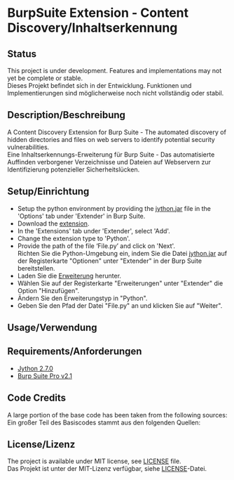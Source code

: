 # BurpSuite Extension - Content Discovery/Inhaltserkennung

## Status
This project is under development. Features and implementations may not yet be complete or stable.<br>Dieses Projekt befindet sich in der Entwicklung. Funktionen und Implementierungen sind möglicherweise noch nicht vollständig oder stabil.

## Description/Beschreibung
A Content Discovery Extension for Burp Suite - The automated discovery of hidden directories and files on web servers to identify potential security vulnerabilities.<br>Eine Inhaltserkennungs-Erweiterung für Burp Suite - Das automatisierte Auffinden verborgener Verzeichnisse und Dateien auf Webservern zur Identifizierung potenzieller Sicherheitslücken.

## Setup/Einrichtung
- Setup the python environment by providing the [jython.jar](https://www.jython.org/downloads.html) file in the 'Options' tab under 'Extender' in Burp Suite.
- Download the [extension](https://github.com/lockenkoepflein/CODIBurp/filename).
- In the 'Extensions' tab under 'Extender', select 'Add'.
- Change the extension type to 'Python'.
- Provide the path of the file ‘File.py’ and click on 'Next'.<br>Richten Sie die Python-Umgebung ein, indem Sie die Datei [jython.jar](https://www.jython.org/downloads.html) auf der Registerkarte "Optionen" unter "Extender" in der Burp Suite bereitstellen.
- Laden Sie die [Erweiterung](https://github.com/lockenkoepflein/CODIBurp/filename) herunter.
- Wählen Sie auf der Registerkarte "Erweiterungen" unter "Extender" die Option "Hinzufügen".
- Ändern Sie den Erweiterungstyp in "Python".
- Geben Sie den Pfad der Datei "File.py" an und klicken Sie auf "Weiter".

## Usage/Verwendung

## Requirements/Anforderungen
- [Jython 2.7.0](https://www.jython.org/downloads.html)
- [Burp Suite Pro v2.1](https://portswigger.net/burp)

## Code Credits
A large portion of the base code has been taken from the following sources:<br>Ein großer Teil des Basiscodes stammt aus den folgenden Quellen:

## License/Lizenz
The project is available under MIT license, see [LICENSE](https://github.com/lockenkoepfein/CODIBurp/LICENSE) file.<br>Das Projekt ist unter der MIT-Lizenz verfügbar, siehe [LICENSE](https://github.com/lockenkoepfein/CODIBurp/LICENSE)-Datei.
